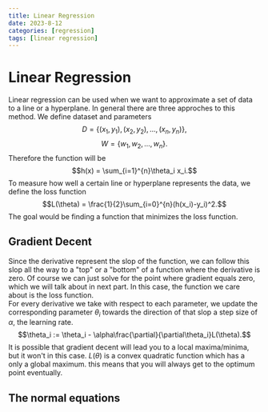 ```yaml
---
title: Linear Regression
date: 2023-8-12
categories: [regression]
tags: [linear regression]
---
```

# Linear Regression
Linear regression can be used when we want to approximate a set of data to a line or a hyperplane. In general there are three approches to this method. 
We define dataset and parameters
$$D = \{(x_1, y_1), (x_2, y_2),...,(x_n, y_n)\},$$
$$W = \{w_1, w_2, ..., w_n\}.$$
Therefore the function will be
$$h(x) = \sum_{i=1}^{n}\theta_i x_i.$$
To measure how well a certain line or hyperplane represents the data, we define the loss function
$$L(\theta) = \frac{1}{2}\sum_{i=0}^{n}(h(x_i)-y_i)^2.$$
The goal would be finding a function that minimizes the loss function. 

## Gradient Decent
Since the derivative represent the slop of the function, we can follow this slop all the way to a "top" or a "bottom" of a function where the derivative is zero. Of course we can just solve for the point where gradient equals zero, which we will talk about in next part. In this case, the function we care about is the loss function.   
For every derivative we take with respect to each parameter, we update the corresponding parameter $\theta_i$ towards the direction of that slop a step size of $\alpha$, the learning rate. 
$$\theta_i := \theta_i - \alpha\frac{\partial}{\partial\theta_i}L(\theta).$$
It is possible that gradient decent will lead you to a local maxima/minima, but it won't in this case. $L(\theta)$ is a convex quadratic function which has a only a global maximum. this means that you will always get to the optimum point eventually. 

## The normal equations